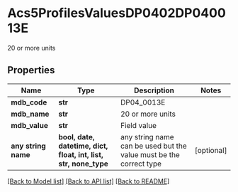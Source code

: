 # Acs5ProfilesValuesDP0402DP040013E

20 or more units

## Properties
Name | Type | Description | Notes
------------ | ------------- | ------------- | -------------
**mdb_code** | **str** | DP04_0013E | 
**mdb_name** | **str** | 20 or more units | 
**mdb_value** | **str** | Field value | 
**any string name** | **bool, date, datetime, dict, float, int, list, str, none_type** | any string name can be used but the value must be the correct type | [optional]

[[Back to Model list]](../README.md#documentation-for-models) [[Back to API list]](../README.md#documentation-for-api-endpoints) [[Back to README]](../README.md)



